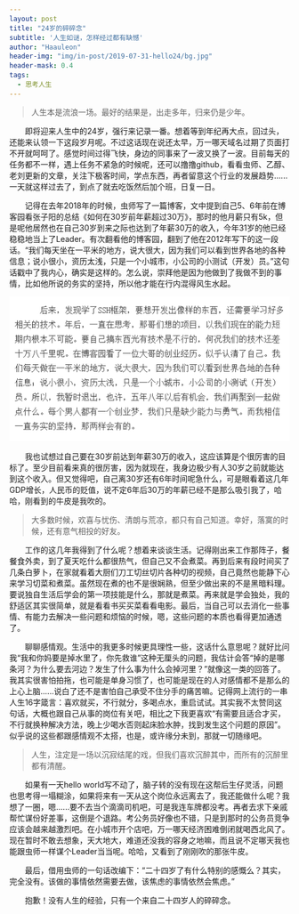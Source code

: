 ```yaml
---
layout: post
title: "24岁的碎碎念"
subtitle: '人生如谜，怎样经过都有缺憾'
author: "Haauleon"
header-img: "img/in-post/2019-07-31-hello24/bg.jpg"
header-mask: 0.4
tags:
  - 思考人生
---
```


> 人生本是流浪一场。最好的结果是，出走多年，归来仍是少年。        

&emsp;&emsp;即将迎来人生中的24岁，强行来记录一番。想着等到年纪再大点，回过头，还能来认领一下这段岁月呢。不过这话现在说还太早，万一哪天域名过期了页面打不开就呵呵了。感觉时间过得飞快，身边的同事来了一波又换了一波。目前每天的任务都不一样，遇上任务不紧急的时候呢，还可以撸撸github，看看虫师、乙醇、老刘更新的文章，关注下极客时间，学点东西，再者留意这个行业的发展趋势......一天就这样过去了，到点了就去吃饭然后加个班，日复一日。                

&emsp;&emsp;记得在去年2018年的时候，虫师写了一篇博客，文中提到自己5、6年前在博客园看张子阳的总结《如何在30岁前年薪超过30万》，那时的他月薪只有5k，但是呢他居然也在自己30岁到来之际也达到了年薪30万的收入，今年31岁的他已经稳稳地当上了Leader。有次翻看他的博客园，翻到了他在2012年写下的这一段话。“我们每天坐在一平米的地方，说大很大，因为我们可以看到世界各地的各种信息；说小很小，资历太浅，只是一个小城市，小公司的小测试（开发）员。”这句话戳中了我内心，确实是这样的。怎么说，崇拜他是因为他做到了我做不到的事情，比如他所说的务实的坚持，所以他才能在行内混得风生水起。        

![](\img\in-post\2019-07-31-hello24\1.png)                              

&emsp;&emsp;我也试想过自己要在30岁前达到年薪30万的收入，这应该算是个很厉害的目标了。至少目前看来真的很厉害，因为就现在，我身边极少有人30岁之前就能达到这个收入。但又觉得吧，自己离30岁还有6年时间呢急什么，可是眼看着这几年GDP增长，人民币的贬值，说不定6年后30万的年薪已经不是那么吸引我了，哈哈，刚看到的牛皮是我吹的。                     

> 大多数时候，欢喜与忧伤、清朗与荒凉，都只有自己知道。幸好，落寞的时候，还有意气相投的好友。           

&emsp;&emsp;工作的这几年我得到了什么呢？想着来谈谈生活。记得刚出来工作那阵子，餐餐食外卖，到了夏天吃什么都很热气，但自己又不会煮菜。再到后来有段时间买了几条白萝卜，在家就看着大厨们刀工切丝切片各种切的视频，自己竟然也能静下心来学习切菜和煮菜。虽然现在煮的也不是很娴熟，但至少做出来的不是黑暗料理。要说独自生活后学会的第一项技能是什么，那就是煮菜。再来就是学会独处，我的舒适区其实很简单，就是看看书买买菜看看电影。最后，当自己可以去消化一些事情、有能力去解决一些问题和烦恼的时候，嗯，这些问题的本质也看得更加通透了。                        

&emsp;&emsp;聊聊感情观。生活中的我更多时候更具理性一些，这话什么意思呢？就好比问我“我和你妈要是掉水里了，你先救谁”这种无厘头的问题，我估计会答“掉的是哪条河？为什么要去河边？发生了什么事为什么会掉河里？”就像这一类的回答了。我其实很害怕拍拖，也可能是单身习惯了，也可能是现在的人对感情都不是那么的上心上脑......说白了还不是害怕自己承受不住分手的痛苦嘛。记得网上流行的一串人生16字箴言：喜欢就买，不行就分，多喝点水，重启试试。其实我不太赞同这句话，大概也跟自己从事的岗位有关吧，相比之下我更喜欢“有需要且适合才买，不行就换种解决方法，晚上少喝水否则起床脸水肿，找到发生这个问题的原因”。似乎说的这些都跟感情观不太搭，也是，或许缘分未到，那就一切随缘吧。                             

> 人生，注定是一场以沉寂结尾的戏，但我们喜欢沉醉其中，而所有的沉醉里都有清醒。          

&emsp;&emsp;如果有一天hello world写不动了，脑子转的没有现在这帮后生仔灵活，问题也思考得一塌糊涂，如果将来有一天从这个岗位永远离去了，我还能做什么呢？我想了一圈，嗯......要不去当个滴滴司机吧，可是我连车牌都没考。再者去求下亲戚帮忙谋份好差事，这倒是个退路。考公务员好像也不错，只是到那时的公务员竞争应该会越来越激烈吧。在小城市开个店吧，万一哪天经济困难倒闭就喝西北风了。现在暂时不敢去想象，天大地大，难道还没我的容身之地嘛，而且说不定哪天我也能跟虫师一样谋个Leader当当呢。哈哈，又看到了刚刚吹的那张牛皮。                                

&emsp;&emsp;最后，借用虫师的一句话改编下：“二十四岁了有什么特别的感慨么？其实，完全没有。该做的事情依然需要去做，该焦虑的事情依然会焦虑。”                            

&emsp;&emsp;抱歉！没有人生的经验，只有一个来自二十四岁人的碎碎念。